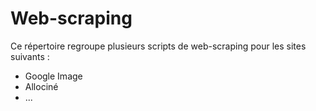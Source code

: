 # Web-scraping

Ce répertoire regroupe plusieurs scripts de web-scraping pour les sites suivants : 

- Google Image
- Allociné
- ...
